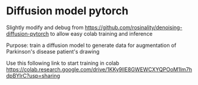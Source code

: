 # Diffusion model pytorch
Slightly modify and debug from https://github.com/rosinality/denoising-diffusion-pytorch to allow easy colab training and inference

Purpose: train a diffusion model to generate data for augmentation of Parkinson's disease patient's drawing

Use this following link to start training in colab
https://colab.research.google.com/drive/1KKy9llE8GWEWCXYQPOoM1lm7hdpBYlrC?usp=sharing





